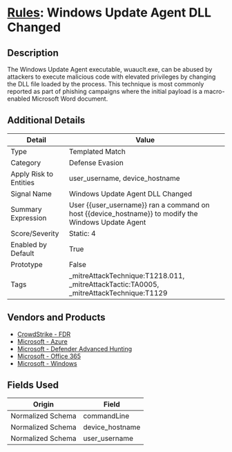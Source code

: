 # [Rules](README.md): Windows Update Agent DLL Changed

## Description
The Windows Update Agent executable, wuauclt.exe, can be abused by attackers to execute malicious code with elevated privileges by changing the DLL file loaded by the process. This technique is most commonly reported as part of phishing campaigns where the initial payload is a macro-enabled Microsoft Word document.

## Additional Details
|Detail|Value|
|----|----|
|Type|Templated Match|
|Category|Defense Evasion|
|Apply Risk to Entities|user_username, device_hostname|
|Signal Name|Windows Update Agent DLL Changed|
|Summary Expression|User {{user_username}} ran a command on host {{device_hostname}} to modify the Windows Update Agent|
|Score/Severity|Static: 4|
|Enabled by Default|True|
|Prototype|False|
|Tags|_mitreAttackTechnique:T1218.011, _mitreAttackTactic:TA0005, _mitreAttackTechnique:T1129|
## Vendors and Products
- [CrowdStrike - FDR](../products/569a3a44-c29f-492e-bcf4-5dc04e2ab0f3.md)
- [Microsoft - Azure](../products/a1225af5-e778-4068-a9a2-47da93d1ff24.md)
- [Microsoft - Defender Advanced Hunting](../products/3382523e-2072-41bd-b50b-6b148957d0b0.md)
- [Microsoft - Office 365](../products/d3ed003d-5ddd-4c7a-bea5-63eae6311833.md)
- [Microsoft - Windows](../products/1ff7546c-cb36-4a24-87f7-89d2cecc5761.md)


## Fields Used

|Origin|Field|
|----|----|
|Normalized Schema|commandLine|
|Normalized Schema|device_hostname|
|Normalized Schema|user_username|


